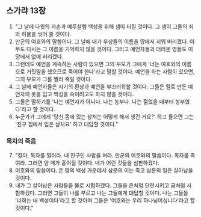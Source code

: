## 스가랴 13장

1. "그 날에 다윗의 자손과 예루살렘 백성을 위해 샘이 터질 것이다. 그 샘이 그들의 죄와 허물을 씻어 줄 것이다.
2. 만군의 여호와의 말씀이다. 그 날에 내가 우상들의 이름을 땅에서 지워 버리겠다. 아무도 다시는 그 이름을 기억하지 않을 것이다. 그리고 예언자들과 더러운 영들도 이 땅에서 없애 버리겠다.
3. 그런데도 예언을 계속하는 사람이 있으면 그의 부모가 그에게 '너는 여호와의 이름으로 거짓말을 했으므로 죽어야 한다'라고 말할 것이다. 예언을 하는 사람이 있으면, 그의 부모가 그를 찔러 죽일 것이다.
4. 그 날에 예언자들은 자기의 환상과 예언을 부끄러워할 것이다. 그들은 털로 만든 예언자의 옷을 입고 백성을 속이려고도 하지 않을 것이다.
5. 그들은 말하기를 '나는 예언자가 아니다. 나는 농부다. 나는 젊었을 때부터 농부였다'라고 할 것이다.
6. 누군가가 그에게 '당신 몸에 있는 상처는 어떻게 해서 생긴 거요?' 하고 물으면 그는 '친구 집에서 입은 상처요' 하고 대답할 것이다."
### 목자의 죽음
7. "칼아, 목자를 찔러라. 내 친구인 사람을 쳐라. 만군의 여호와의 말씀이다. 목자를 죽여라. 그러면 양 떼가 흩어질 것이다. 내가 어린 것들을 심판하겠다.
8. 여호와의 말씀이다. 온 땅의 백성 가운데서 삼분의 이는 죽고 삼분의 일은 살아남을 것이다.
9. 내가 그 살아남은 사람들을 불로 시험하겠다. 그들을 은처럼 단련시키고 금처럼 시험하겠다. 그러면 그들이 나를 부르고 나는 그들에게 대답할 것이다. 나는 그들을 '너희는 내 백성이다'라고 할 것이며 그들은 '여호와는 우리 하나님이십니다'라고 할 것이다."